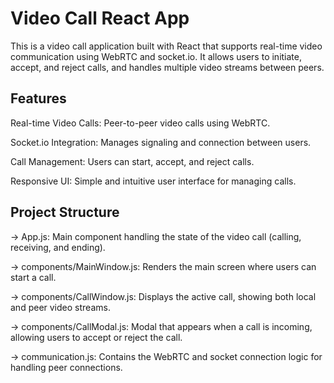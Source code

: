# Video Call React App
This is a video call application built with React that supports real-time video communication using WebRTC and socket.io. It allows users to initiate, accept, and reject calls, and handles multiple video streams between peers.

## Features
Real-time Video Calls: Peer-to-peer video calls using WebRTC.

Socket.io Integration: Manages signaling and connection between users.

Call Management: Users can start, accept, and reject calls.

Responsive UI: Simple and intuitive user interface for managing calls.

## Project Structure
-> App.js: Main component handling the state of the video call (calling, receiving, and ending).

-> components/MainWindow.js: Renders the main screen where users can start a call.

-> components/CallWindow.js: Displays the active call, showing both local and peer video streams.

-> components/CallModal.js: Modal that appears when a call is incoming, allowing users to accept or reject the call.

-> communication.js: Contains the WebRTC and socket connection logic for handling peer connections.
